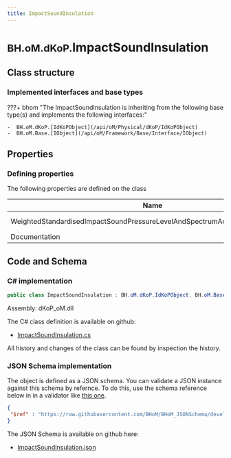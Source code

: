 ```yaml
---
title: ImpactSoundInsulation
---
```


# <small>BH.oM.dKoP.</small>**ImpactSoundInsulation**



## Class structure

### Implemented interfaces and base types

???+ bhom "The ImpactSoundInsulation is inheriting from the following base type(s) and implements the following interfaces:"

    -  BH.oM.dKoP.[IdKoPObject](/api/oM/Physical/dKoP/IdKoPObject)
    -  BH.oM.Base.[IObject](/api/oM/Framework/Base/Interface/IObject)


## Properties



### Defining properties

The following properties are defined on the class

| Name             | Type             | Description      | Quantity         |
|------------------|------------------|------------------|------------------|
| WeightedStandardisedImpactSoundPressureLevelAndSpectrumAdaptionFactorLnTwCtr | [double](https://learn.microsoft.com/en-us/dotnet/api/System.Double?view=netstandard-2.0) | - | [WeightedSoundReductionIndex](/api/oM/Dimensional/Quantities/Attributes/WeightedSoundReductionIndex) [dB] |
| Documentation | [string](https://learn.microsoft.com/en-us/dotnet/api/System.String?view=netstandard-2.0) | - | - |


## Code and Schema

### C# implementation

``` C# title="C#"
public class ImpactSoundInsulation : BH.oM.dKoP.IdKoPObject, BH.oM.Base.IObject
```

Assembly: dKoP_oM.dll

The C# class definition is available on github:

- [ImpactSoundInsulation.cs](https://github.com/BHoM/dKoP_Toolkit/blob/develop/dKoP_oM/Performance\Acoustics\ImpactSoundInsulation.cs)

All history and changes of the class can be found by inspection the history.
### JSON Schema implementation

The object is defined as a JSON schema. You can validate a JSON instance against this schema by refernce. To do this, use the schema reference below in in a validator like [this one](https://www.jsonschemavalidator.net/).

``` json title="JSON Schema"
{
 "$ref" : "https://raw.githubusercontent.com/BHoM/BHoM_JSONSchema/develop/dKoP_oM/ImpactSoundInsulation.json"
}
```

The JSON Schema is available on github here:

- [ImpactSoundInsulation.json](https://github.com/BHoM/BHoM_JSONSchema/blob/develop/dKoP_oM/ImpactSoundInsulation.json)
